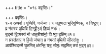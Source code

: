 +++
title = "०१८ दवृष्टिः।"

+++
दवृष्टिः।  
१-२ अथर्वा। पृथिवि, पर्जन्यः। १ चतुष्पदा भुरिगुष्णिक्, २ त्रिष्टुप्।  
प्र न॑भस्व पृथिवि भि॒न्द्धी॒३दं दि॒व्यं नभः॑ ।  
उ॒द्नो दि॒व्यस्य॑ नो धात॒रीशा॑नो॒ वि ष्या॒ दृति॑म्॥१॥  
न घ्रंस्त॑ताप॒ न हि॒मो ज॑घान॒ प्र न॑भतां पृथि॒वी जी॒रदा॑नुः ।  
आप॑श्चिदस्मै घृ॒तमित् क्ष॑रन्ति॒ यत्र॒ सोमः॒ सद॒मित् तत्र॑ भ॒द्रम्॥२॥